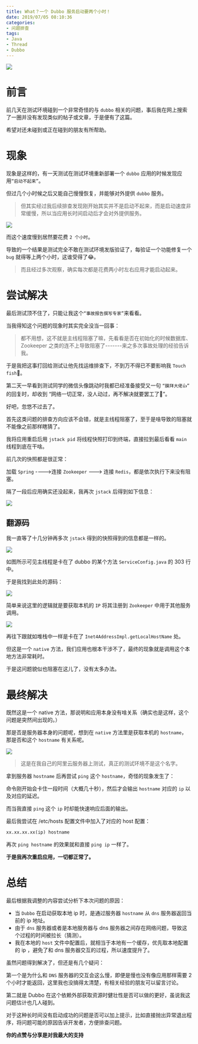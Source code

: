 ```yaml
---
title: What？一个 Dubbo 服务启动要两个小时！
date: 2019/07/05 08:10:36 
categories: 
- 问题排查
tags: 
- Java
- Thread
- Dubbo
---
```


![](https://i.loli.net/2019/07/04/5d1e14ea0052047268.jpg)


# 前言

前几天在测试环境碰到一个非常奇怪的与 `dubbo` 相关的问题，事后我在网上搜索了一圈并没有发现类似的帖子或文章，于是便有了这篇。

希望对还未碰到或正在碰到的朋友有所帮助。

<!--more-->

# 现象

现象是这样的，有一天测试在测试环境重新部署一个 `dubbo` 应用的时候发现应用`“启动不起来”`。

但过几个小时候之后又能自己慢慢恢复，并能够对外提供 `dubbo` 服务。

> 但其实经过我后续排查发现刚开始其实并不是启动不起来，而是启动速度非常缓慢，所以当应用长时间启动后才会对外提供服务。

![](https://i.loli.net/2019/07/04/5d1e14eb2d3b613329.jpg)

而这个速度慢到居然要花费 `2 个小时`。

导致的一个结果是测试完全不敢在测试环境发版验证了，每验证一个功能修复一个 `bug` 就得等上两个小时，这谁受得了😂。

> 而且经过多次观察，确实每次都是花费两小时左右应用才能启动起来。

# 尝试解决

最后测试顶不住了，只能让我这个`“事故报告撰写专家”`来看看。

当我得知这个问题的现象时其实完全没当一回事：

> 都不用想，这不就是主线程阻塞了嘛，先看看是否在初始化的时候数据库、Zookeeper 之类的连不上导致阻塞了-------来之多次事故处理的经验告诉我。


于是我把这事打回给测试让他先找运维排查下，不到万不得已不要影响我 `Touch fish`🐳。

第二天一早看到测试同学的微信头像跳动时我都已经准备接受又一句 `“膜拜大佬👍”` 的回复时，却收到 “网络一切正常，没人动过，再不解决就要罢工了🤬”。


好吧，忽悠不过去了。

首先这类问题的排查方向应该不会错，就是主线程阻塞了，至于是啥导致的阻塞就不能像之前那样瞎猜了。

我将应用重启后用 `jstack pid` 将线程快照打印到终端，直接拉到最后看看 `main` 线程到底在干啥。

前几次的快照都是很正常：

加载 `Spring` ---->连接 `Zookeeper` ---> 连接 `Redis`，都是依次执行下来没有阻塞。


隔了一段后应用确实还没起来，我再次 `jstack` 后得到如下信息：

![](https://i.loli.net/2019/07/04/5d1e14ec2185426171.jpg)

## 翻源码

我一直等了十几分钟再多次 `jstack` 得到的快照得到的信息都是一样的。

![](https://i.loli.net/2019/07/04/5d1e14ec2185426171.jpg)

如图所示可见主线程是卡在了 dubbo 的某个方法 `ServiceConfig.java` 的 303 行中。

于是我找到此处的源码：

![](https://i.loli.net/2019/07/04/5d1e14ec68e8259933.jpg)

简单来说这里的逻辑就是要获取本机的 `IP` 将其注册到 `Zookeeper` 中用于其他服务调用。

![](https://i.loli.net/2019/07/04/5d1e14eca624d69950.jpg)

再往下跟就如堆栈中一样是卡在了 `Inet4AddressImpl.getLocalHostName` 处。


但这是一个 `native` 方法，我们应用也根本干涉不了，最终的现象就是调用这个本地方法非常耗时。

于是这问题貌似也阻塞在这儿了，没有太多办法。

# 最终解决

既然这是一个 native 方法，那说明和应用本身没有啥关系（确实也是这样，这个问题是突然间出现的。）

那是否是服务器本身的问题呢，想到在 `native` 方法里是获取本机的 `hostname`，那是否和这个 `hostname` 有关系呢。

![](https://i.loli.net/2019/07/04/5d1e14ecd59a795394.jpg)

> 这是在我自己的阿里云服务器上测试，真正的测试环境不是这个名字。


拿到服务器 `hostname` 后再尝试 `ping` 这个 `hostname`，奇怪的现象发生了：

命令刚开始会卡住一段时间（大概几十秒），然后才会输出 `hostname` 对应的 `ip` 以及对应的延迟。

而当我直接 `ping` 这个 `ip` 时却能快速响应后面的输出。

最后我尝试在 /etc/hosts 配置文件中加入了对应的 host 配置：

```xml
xx.xx.xx.xx(ip) hostname
```

再次 `ping hostname` 的效果就和直接 `ping ip` 一样了。

**于是我再次重启应用，一切都正常了。**

# 总结

最后根据我调整的内容尝试分析下本次问题的原因：

- 当 `Dubbo` 在启动获取本地 ip 时，是通过服务器 `hostname` 从 `dns` 服务器返回当前的 ip 地址。
- 由于 `dns` 服务器或者是本地服务器与 dns 服务器之间存在网络问题，导致这个过程的时间被拉长（猜测）。
- 我在本地的 `host` 文件中配置后，就相当于本地有一个缓存，优先取本地配置的 ip ，避免了和 dns 服务器交互的过程，所以速度提升了。


虽然问题得到解决了，但还是有几个疑问：

第一个是为什么和 `DNS` 服务器的交互会这么慢，即便是慢也没有像应用那样需要 2 个小时才能返回，这里我也没搞得太清楚，有相关经验的朋友可以留言讨论。

第二就是 Dubbo 在这个依赖外部获取资源时健壮性是否可以做的更好，虽说我这问题估计也几人碰到。

对于这种长时间没有启动成功的问题是否可以加上提示，比如直接抛出异常退出程序，将问题可能的原因告诉开发者，方便排查问题。

**你的点赞与分享是对我最大的支持**

